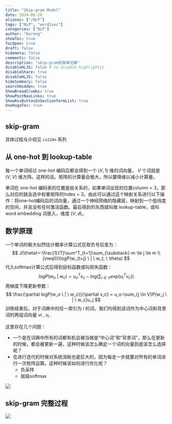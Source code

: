 ```yaml
---
title: "Skip-gram Model"
date: 2024-06-28
aliases: ["/NLP"]
tags: ["NLP", "word2vec"]
categories: ["NLP"]
author: "Kurong"
showToc: true
TocOpen: true
draft: false
hidemeta: false
comments: false
description: "skip-gram的简单见解"
disableHLJS: false # to disable highlightjs
disableShare: true
disableHLJS: false
hideSummary: false
searchHidden: true
ShowBreadCrumbs: true
ShowPostNavLinks: true
ShowRssButtonInSectionTermList: true
UseHugoToc: true
---
```


## skip-gram

具体过程与介绍见 `cs224n` 系列



## 从 one-hot 到 lookup-table

每一个单词经过 one-hot 编码后都会得到一个 $(V,1)$ 维的词向量， $V$ 个词就是 $(V,V)$ 维方阵。这样的话，矩阵的计算量会极大，所以要降维以减小计算量。

单词在 one-hot 编码表的位置是由关系的，如果单词出现的位置column = 3，那么对应的就会选中权重矩阵的Index = 3。由此可以通过这个映射关系进行以下操作：将one-hot编码后的词向量，通过一个神经网络的隐藏层，映射到一个低纬度的空间，并且没有任何激活函数。最后得到的东西就叫做 lookup-table，或叫 word embedding 词嵌入，维度 $(V,d)$。



## 数学原理

一个单词的极大似然估计概率计算公式在取负号后变为：
$$
J(\theta)=-\frac{1}{T}\sum^T_{t=1}\sum_{\substack{-m \le j \le m \\ j\neq0}}logP(w_{t+j} \ | \ w_t; \ \theta)
$$
代入softmax计算公式后得到目标函数或叫损失函数：
$$
logP(w_o \ | \ w_c)=u_o^Tv_c-log \Bigg( \sum_{i \in V}exp(u_i^Tv_c) \Bigg)
$$
用梯度下降更新参数：
$$
\frac{\partial logP(w_o \ | \ w_c)}{\partial v_c} = u_o-\sum_{j \in V}P(w_j \ | \ w_c)u_j
$$
训练结束后，对于词典中的任一索引为 $i$ 的词，我们均得到该词作为中心词和背景词的两组词向量 $vi$ , $u_i$ .

这里存在几个问题：

- 一个是在词典中所有的词都有机会被当做是“中心词”和“背景词”，那么在更新的时候，都会被更新一遍，这种时候该怎么确定一个词的向量到底该怎么选择呢？
- 在进行迭代的时候对系统消耗也是巨大的，因为每走一步就要对所有的单词进行一次矩阵运算。这种时候该如何进行优化呢？
  - 负采样
  - 层级softmax

![](/img/NLP/img1.png)



## skip-gram 完整过程

![](/img/NLP/img2.png)
